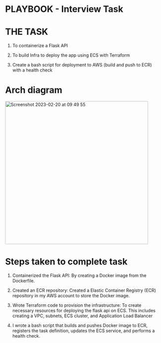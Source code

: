 # PLAYBOOK - Interview Task 
                                                           
# THE TASK
1. To containerize a Flask API

2. To build Infra to deploy the app using ECS with Terraform

3. Create a bash script for deployment to AWS (build and push to ECR) with a health
check

# Arch diagram
<img width="461" alt="Screenshot 2023-02-20 at 09 49 55" src="https://user-images.githubusercontent.com/47979509/220071406-11a612bc-dd8b-4596-9feb-85563e5cd312.png">

# Steps taken to complete task
1.	Containerized the Flask API: By creating a Docker image from the Dockerfile.

2.	Created an ECR repository: Created a Elastic Container Registry (ECR) repository in my AWS account to store the Docker image.

3.	Wrote Terraform code to provision the infrastructure: To create necessary resources for deploying the flask api on ECS. This includes creating a VPC, subnets, ECS cluster, and Application Load Balancer

4.	I wrote a bash script that builds and pushes Docker image to ECR, registers the task definition, updates the ECS service, and performs a health check.


